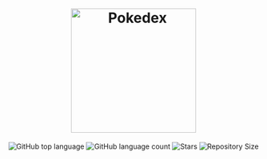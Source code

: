 <h1 align="center">
  <img alt="Pokedex" src="https://ik.imagekit.io/hwyksvj4iv/pokedex_N_WgWrJK0s.png" width="250px" />
</h1>

<p align="center">
  <img alt="GitHub top language" src="https://im3.ezgif.com/tmp/ezgif-3-c298b65ceb.gif">
  <img alt="GitHub language count" src="https://img.shields.io/github/languages/count/MatheusPires99/pokedex">
  <img alt="Stars" src="https://img.shields.io/github/stars/MatheusPires99/pokedex">
  <img alt="Repository Size" src="https://img.shields.io/github/repo-size/MatheusPires99/pokedex">
</p>
